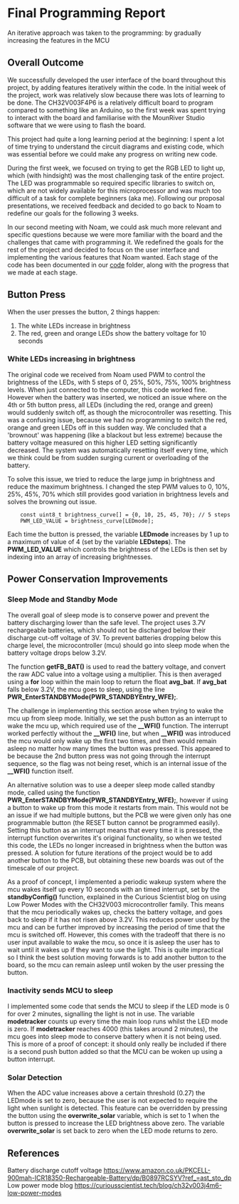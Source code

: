 # Final Programming Report

An iterative approach was taken to the programming: by gradually increasing the features in the MCU

## Overall Outcome
We successfully developed the user interface of the board throughout this project, by adding features iteratively within the code. In the initial week of the project, work was relatively slow because there was lots of learning to be done. The CH32V003F4P6 is a relatively difficult board to program compared to something like an Arduino, so the first week was spent trying to interact with the board and familiarise with the MounRiver Studio software that we were using to flash the board. 

This project had quite a long learning period at the beginning: I spent a lot of time trying to understand the circuit diagrams and existing code, which was essential before we could make any progress on writing new code. 

During the first week, we focused on trying to get the RGB LED to light up, which (with hindsight) was the most challenging task of the entire project. The LED was programmable so required specific libraries to switch on, which are not widely available for this microprocessor and was much too difficult of a task for complete beginners (aka me). Following our proposal presentations, we received feedback and decided to go back to Noam to redefine our goals for the following 3 weeks. 

In our second meeting with Noam, we could ask much more relevant and specific questions because we were more familiar with the board and the challenges that came with programming it. We redefined the goals for the rest of the project and decided to focus on the user interface and implementing the various features that Noam wanted. Each stage of the code has been documented in our [code](../../code) folder, along with the progress that we made at each stage. 

## Button Press

When the user presses the button, 2 things happen:
1. The white LEDs increase in brightness
2. The red, green and orange LEDs show the battery voltage for 10 seconds

### White LEDs increasing in brightness
The original code we received from Noam used PWM to control the brightness of the LEDs, with 5 steps of 0, 25%, 50%, 75%, 100%  brightness levels. When just connected to the computer, this code worked fine. However when the battery was inserted, we noticed an issue where on the 4th or 5th button press, all LEDs (including the red, orange and green) would suddenly switch off, as though the microcontroller was resetting. This was a confusing issue, because we had no programming to switch the red, orange and green LEDs off in this sudden way. We concluded that a 'brownout' was happening (like a blackout but less extreme) because the battery voltage measured on this higher LED setting significantly decreased. The system was automatically resetting itself every time, which we think could be from sudden surging current or overloading of the battery.

To solve this issue, we tried to reduce the large jump in brightness and reduce the maximum brightness. I changed the step PWM values to 0, 10%, 25%, 45%, 70% which still provides good variation in brightness levels and solves the browning out issue. 

        const uint8_t brightness_curve[] = {0, 10, 25, 45, 70}; // 5 steps
        PWM_LED_VALUE = brightness_curve[LEDmode];

Each time the button is pressed, the variable **LEDmode** increases by 1 up to a maximum of value of 4 (set by the variable **LEDsteps**). The **PWM_LED_VALUE** which controls the brightness of the LEDs is then set by indexing into an array of increasing brightnesses. 

## Power Conservation Improvements

### Sleep Mode and Standby Mode

The overall goal of sleep mode is to conserve power and prevent the battery discharging lower than the safe level. The project uses 3.7V rechargeable batteries, which should not be discharged below their discharge cut-off voltage of 3V. To prevent batteries dropping below this charge level, the microcontroller (mcu) should go into sleep mode when the battery voltage drops below 3.2V. 

The function **getFB_BAT()** is used to read the battery voltage, and convert the raw ADC value into a voltage using a  multiplier. This is then averaged using a **for** loop within the main loop to return the float **avg_bat**. If **avg_bat** falls below 3.2V, the mcu goes to sleep, using the line **PWR_EnterSTANDBYMode(PWR_STANDBYEntry_WFE);**. 

The challenge in implementing this section arose when trying to wake the mcu up from sleep mode. Initially, we set the push button as an interrupt to wake the mcu up, which required use of the **__WFI()** function. The interrupt worked perfectly without the **__WFI()** line, but when **__WFI()** was introduced the mcu would only wake up the first two times, and then would remain asleep no matter how many times the button was pressed. This appeared to be because the 2nd button press was not going through the interrupt sequence, so the flag was not being reset, which is an internal issue of the **__WFI()** function itself. 

An alternative solution was to use a deeper sleep mode called standby mode, called using the function **PWR_EnterSTANDBYMode(PWR_STANDBYEntry_WFE);**, however if using a button to wake up from this mode it restarts from main. This would not be an issue if we had multiple buttons, but the PCB we were given only has one programmable button (the RESET button cannot be programmed easily). Setting this button as an interrupt means that every time it is pressed, the interrupt function overwrites it's original functionality, so when we tested this code, the LEDs no longer increased in brightness when the button was pressed. A solution for future iterations of the project would be to add another button to the PCB, but obtaining these new boards was out of the timescale of our project. 

As a proof of concept, I implemented a periodic wakeup system where the mcu wakes itself up every 10 seconds with an timed interrupt, set by the **standbyConfig()** function, explained in the Curious Scientist blog on using Low Power Modes with the CH32V003 microcontroller family. This means that the mcu periodically wakes up, checks the battery voltage, and goes back to sleep if it has not risen above 3.2V. This reduces power used by the mcu and can be further improved by increasing the period of time that the mcu is switched off. However, this comes with the tradeoff that there is no user input available to wake the mcu, so once it is asleep the user has to wait until it wakes up if they want to use the light. This is quite impractical so I think the best solution moving forwards is to add another button to the board, so the mcu can remain asleep until woken by the user pressing the button. 

### Inactivity sends MCU to sleep

I implemented some code that sends the MCU to sleep if the LED mode is 0 for over 2 minutes, signalling the light is not in use. The variable **modetracker** counts up every time the main loop runs whilst the LED mode is zero. If **modetracker** reaches 4000 (this takes around 2 minutes), the mcu goes into sleep mode to conserve battery when it is not being used. This is more of a proof of concept: it should only really be included if there is a second push button added so that the MCU can be woken up using a button interrupt. 

### Solar Detection
When the ADC value increases above a certain threshold (0.27) the LEDmode is set to zero, because the user is not expected to require the light when sunlight is detected. 
This feature can be overridden by pressing the button using the **overwrite_solar** variable, which is set to 1 when the button is pressed to increase the LED brightness above zero. The variable **overwrite_solar** is set back to zero when the LED mode returns to zero.  









## References

Battery discharge cutoff voltage https://www.amazon.co.uk/PKCELL-900mah-ICR18350-Rechargeable-Battery/dp/B0897RCSYV?ref_=ast_sto_dp
Low power mode blog https://curiousscientist.tech/blog/ch32v003j4m6-low-power-modes


